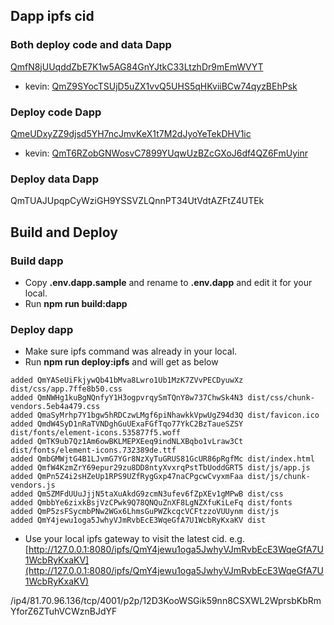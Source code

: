 ## Dapp ipfs cid

### Both deploy code and data Dapp
[QmfN8jUUqddZbE7K1w5AG84GnYJtkC33LtzhDr9mEmWVYT](http://81.70.96.136:8080/ipfs/QmfN8jUUqddZbE7K1w5AG84GnYJtkC33LtzhDr9mEmWVYT/)

- kevin: [QmZ9SYocTSUjD5uZX1vvQ5UHS5qHKviiBCw74qyzBEhPsk](http://159.203.170.228:8080/ipfs/QmZ9SYocTSUjD5uZX1vvQ5UHS5qHKviiBCw74qyzBEhPsk)

### Deploy code Dapp
[QmeUDxyZZ9djsd5YH7ncJmvKeX1t7M2dJyoYeTekDHV1ic](http://81.70.96.136:8080/ipfs/QmeUDxyZZ9djsd5YH7ncJmvKeX1t7M2dJyoYeTekDHV1ic/)

- kevin: [QmT6RZobGNWosvC7899YUqwUzBZcGXoJ6df4QZ6FmUyinr](http://159.203.170.228:8080/ipfs/QmT6RZobGNWosvC7899YUqwUzBZcGXoJ6df4QZ6FmUyinr)

### Deploy data Dapp
QmTUAJUpqpCyWziGH9YSSVZLQnnPT34UtVdtAZFtZ4UTEk



## Build and Deploy

### Build dapp
* Copy **.env.dapp.sample** and rename to **.env.dapp** and edit it for your local.
* Run **npm run build:dapp**

### Deploy dapp
* Make sure ipfs command was already in your local.
* Run **npm run deploy:ipfs** and will get as below

```
added QmYASeUiFkjywQb41bMva8Lwro1Ub1MzK7ZVvPECDyuwXz dist/css/app.7ffe8b50.css
added QmNWHg1kuBgNQnfyY1H3ogpvrqySmTQnY8w737ChwSk4N3 dist/css/chunk-vendors.5eb4a479.css
added QmaSyMrhp7Y1bgw5hRDCzwLMgf6piNhawkkVpwUgZ94d3Q dist/favicon.ico
added QmdW4SyD1nRaTVNDghGuUExaFGfTqo77YkC2BzTaueSZSY dist/fonts/element-icons.535877f5.woff
added QmTK9ub7Qz1Am6owBKLMEPXEeq9indNLXBqbo1vLraw3Ct dist/fonts/element-icons.732389de.ttf
added QmbGMWjtG4B1LJvmG7YGr8NzXyTuGRUS81GcUR86pRgfMc dist/index.html
added QmfW4KzmZrY69epur29zu8DD8ntyXvxrqPstTbUoddGRT5 dist/js/app.js
added QmPn5Z4i2sHZeUp1RPS9UZfRygGxp47naCPgcwCvyxmFaa dist/js/chunk-vendors.js
added QmSZMFdUUuJjjN5taXuAkdG9zcmN3ufev6fZpXEv1gMPwB dist/css
added QmbbYe6zixkBsjVzCPwk9Q78QNQuZnXF8LgNZXfuKiLeFq dist/fonts
added QmP5zsFSycmbPNw2WGx6LhmsGuPWZkcqcVCFtzzoVUUynm dist/js
added QmY4jewu1oga5JwhyVJmRvbEcE3WqeGfA7U1WcbRyKxaKV dist
```

* Use your local ipfs gateway to visit the latest cid.
e.g. [http://127.0.0.1:8080/ipfs/QmY4jewu1oga5JwhyVJmRvbEcE3WqeGfA7U1WcbRyKxaKV](http://127.0.0.1:8080/ipfs/QmY4jewu1oga5JwhyVJmRvbEcE3WqeGfA7U1WcbRyKxaKV)

/ip4/81.70.96.136/tcp/4001/p2p/12D3KooWSGik59nn8CSXWL2WprsbKbRmYforZ6ZTuhVCWznBJdYF